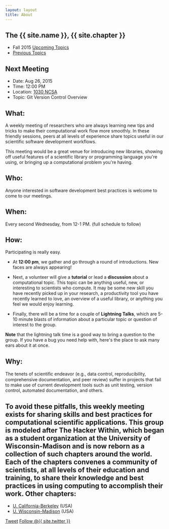 ```yaml
---
layout: layout
title: About
---
```


<section class="content">

The {{ site.name }}, {{ site.chapter }}
===================

<ul class="listing">
<li> <span>Fall 2015</span> <a href="{{ site.url }}/upcoming.html">Upcoming Topics</a></li>
<li>  <a href="{{ site.url }}/previous.html">Previous Topics</a></li>
</ul>

Next Meeting
-------------

* Date: Aug 26, 2015
* Time: 12:00 PM
* Location: [1030 NCSA][ncsa_map]
* Topic: Git Version Control Overview

What:
-----

A weekly meeting of researchers who are always learning new tips and tricks to
make their computational work flow more smoothly.  In these friendly sessions,
peers at all levels of experience share topics useful in our scientific
software development workflows.

This meeting would be a great venue for introducing new libraries, showing off
useful features of a scientific library or programming language you're using,
or bringing up a computational problem you're having.

Who:
----

Anyone interested in software development best practices is welcome to come to our meetings.

When:
-----

Every second Wednesday, from 12-1 PM. (full schedule to follow)

How:
-----

Participating is really easy.

* At **12:00 pm**, we gather and go through a round of introductions.
New faces are always appearing!

* Next, a volunteer will give a **tutorial** or lead a **discussion** about a
computational topic. This topic can be anything useful, new, or
interesting to scientists who compute. It may be some new skill you have recently picked
up in your research, a productivity tool you have recently learned to love, an overview of a
useful library, or anything you feel we would enjoy learning.

* Finally, there will be a time for a couple of **Lightning Talks**, which
are 5-10 minute blasts of information about a particular topic or
question of interest to the group.

**Note** that the lightning talk time is a good way to bring a
question to the group. If you have a bug you need help with, here's the
place to ask many ears about it at once.

Why:
------

The tenets of scientiﬁc endeavor (e.g., data control, reproducibility,
comprehensive documentation, and peer review) suffer in projects that fail
to make use of current development tools such as unit testing, version
control, automated documentation, and others.

To avoid these pitfalls, this weekly meeting exists for sharing skills and best practices for
computational scientific applications. This group is modeled after The
Hacker Within, which  began as a student organization at the University of Wisconsin-Madison and
is now reborn as a collection of such chapters around the world. Each of
the chapters convenes a community of scientists, at all levels of their
education and training, to share their knowledge and best practices in
using computing to accomplish their work.
Other chapters:
------------------

  * [U. California-Berkeley](http://thehackerwithin.github.io/berkeley) (USA)
  * [U. Wisconsin-Madison](http://thehackerwithin.github.io/wisconsin) (USA)

<a href="http://twitter.com/share" class="twitter-share-button" data-count="none" data-via="{{ site.twitter }}">Tweet</a>
<a href="http://twitter.com/{{ site.twitter }}" class="twitter-follow-button" data-show-count="false">Follow @{{ site.twitter }}</a>
<script src="http://platform.twitter.com/widgets.js" type="text/javascript"></script>



</section>

[ncsa_map]: http://illinois.edu/map/view?skinId=0&ACTION=MAP&buildingId=564
